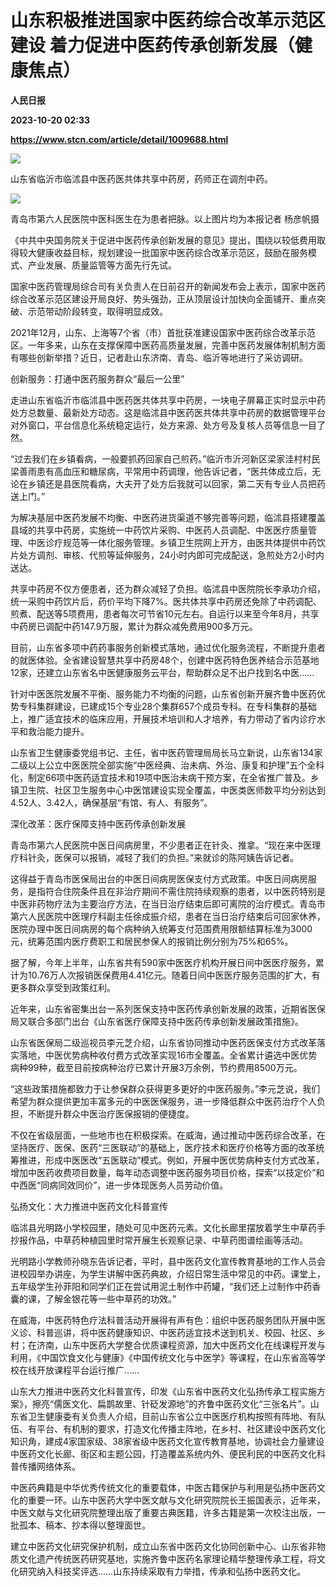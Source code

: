 # 山东积极推进国家中医药综合改革示范区建设 着力促进中医药传承创新发展（健康焦点）
**人民日报**

**2023-10-20 02:33**

**https://www.stcn.com/article/detail/1009688.html**

![](http://paper.people.com.cn/rmrb/images/1/20231020/1697751712345_1.jpg)

山东省临沂市临沭县中医药医共体共享中药房，药师正在调剂中药。

![](http://paper.people.com.cn/rmrb/images/1/20231020/1697751690851_1.jpg)

青岛市第六人民医院中医科医生在为患者把脉。以上图片均为本报记者 杨彦帆摄

《中共中央国务院关于促进中医药传承创新发展的意见》提出，围绕以较低费用取得较大健康收益目标，规划建设一批国家中医药综合改革示范区，鼓励在服务模式、产业发展、质量监管等方面先行先试。

国家中医药管理局综合司有关负责人在日前召开的新闻发布会上表示，国家中医药综合改革示范区建设开局良好、势头强劲，正从顶层设计加快向全面铺开、重点突破、示范带动阶段转变，取得明显成效。

2021年12月，山东、上海等7个省（市）首批获准建设国家中医药综合改革示范区。一年多来，山东在支撑保障中医药高质量发展，完善中医药发展体制机制方面有哪些创新举措？近日，记者赴山东济南、青岛、临沂等地进行了采访调研。

创新服务：打通中医药服务群众“最后一公里”

走进山东省临沂市临沭县中医药医共体共享中药房，一块电子屏幕正实时显示中药处方总数量、最新处方动态。这是临沭县中医药医共体共享中药房的数据管理平台对外窗口，平台信息化系统稳定运行，处方来源、处方号及复核人员等信息一目了然。

“过去我们在乡镇看病，一般要抓药回家自己煎药。”临沂市沂河新区梁家洼村村民梁善雨患有高血压和糖尿病，平常用中药调理，他告诉记者，“医共体成立后，无论在乡镇还是县医院看病，大夫开了处方后我就可以回家，第二天有专业人员把药送上门。”

为解决基层中医药发展不均衡、中医药进货渠道不够完善等问题，临沭县搭建覆盖县域的共享中药房，实施统一中药饮片采购、中医药人员调配、中医医疗质量管理、中医诊疗规范等一体化服务管理。乡镇卫生院网上开方，由医共体提供中药饮片处方调剂、审核、代煎等延伸服务，24小时内即可完成配送，急煎处方2小时内送达。

共享中药房不仅方便患者，还为群众减轻了负担。临沭县中医院院长李承功介绍，统一采购中药饮片后，药价平均下降7%。医共体共享中药房还免除了中药调配、煎煮、配送等5项费用，患者每次可节省10元左右。自运行以来至今年8月，共享中药房已调配中药147.9万服，累计为群众减免费用900多万元。

目前，山东省多项中药药事服务创新模式落地，通过优化服务流程，不断提升患者的就医体验。全省建设智慧共享中药房48个，创建中医药特色医养结合示范基地12家，还建立山东省名中医健康服务云平台，帮助群众足不出户找到名中医……

针对中医医院发展不平衡、服务能力不均衡的问题，山东省创新开展齐鲁中医药优势专科集群建设，已建成15个专业28个集群657个成员专科。在专科集群的基础上，推广适宜技术的临床应用，开展技术培训和人才培养，有力带动了省内诊疗水平和救治能力提升。

山东省卫生健康委党组书记、主任，省中医药管理局局长马立新说，山东省134家二级以上公立中医医院全部实施“中医经典、治未病、外治、康复和护理”五个全科化，制定66项中医药适宜技术和19项中医治未病干预方案，在全省推广普及。乡镇卫生院、社区卫生服务中心中医馆建设实现全覆盖，中医类医师数平均分别达到4.52人、3.42人，确保基层“有馆、有人、有服务”。

深化改革：医疗保障支持中医药传承创新发展

青岛市第六人民医院中医日间病房里，不少患者正在针灸、推拿。“现在来中医理疗科针灸，医保可以报销，减轻了我们的负担。”来就诊的陈阿姨告诉记者。

这得益于青岛市医保局出台的中医日间病房医保支付方式政策。中医日间病房服务，是指符合住院条件且在非治疗期间不需住院持续观察的患者，以中医药特别是中医非药物疗法为主要治疗方法，在当日治疗结束后即可离院的治疗模式。青岛市第六人民医院中医理疗科副主任徐成振介绍，患者在当日治疗结束后可回家休养，医院办理中医日间病房的每个病种纳入统筹支付范围费用限额结算标准为3000元，统筹范围内医疗费职工和居民参保人的报销比例分别为75%和65%。

据了解，今年上半年，山东省共有590家中医医疗机构开展日间中医医疗服务，累计为10.76万人次报销医保费用4.41亿元。随着日间中医医疗服务范围的扩大，有更多群众享受到政策红利。

近年来，山东省密集出台一系列医保支持中医药传承创新发展的政策，近期省医保局又联合多部门出台《山东省医疗保障支持中医药传承创新发展政策措施》。

山东省医保局二级巡视员李元芝介绍，山东省协同推动中医药医保支付方式改革落实落地，中医优势病种收付费方式改革实现16市全覆盖。全省累计遴选中医优势病种99种，截至目前按病种治疗已累计开展3万余例，节约费用8500万元。

“这些政策措施都致力于让参保群众获得更多更好的中医药服务。”李元芝说，我们希望为群众提供更加丰富多元的中医医保服务，进一步降低群众中医药治疗个人负担，不断提升群众中医治疗医保报销的便捷度。

不仅在省级层面，一些地市也在积极探索。在威海，通过推动中医药综合改革，在坚持医疗、医保、医药“三医联动”的基础上，医疗技术和医疗价格等方面的改革统筹推进，形成中医医改“五医联动”模式。例如，开展中医优势病种支付方式改革，增加中医药收费项目数量，每年动态调整中医药服务项目价格，探索“以技定价”和中西医“同病同效同价”，进一步体现医务人员劳动价值。

弘扬文化：大力推进中医药文化科普宣传

临沭县光明路小学校园里，随处可见中医药元素。文化长廊里摆放着学生中草药手抄报作品，中草药种植园里时常开展生长观察记录、中草药图谱绘画等活动。

光明路小学教师孙晓东告诉记者，平时，县中医药文化宣传教育基地的工作人员会进校园举办讲座，为学生讲解中医药典故，介绍日常生活中常见的中药。课堂上，五年级学生孙菲阳和同学们正在尝试用泥土制作中药罐，“我们还上过制作中药香囊的课，了解金银花等一些中草药的功效。”

在威海，中医药特色疗法科普活动开展得有声有色：组织中医药服务团队开展中医义诊、科普巡讲，将中医药健康知识、中医药适宜技术送到机关、校园、社区、乡村；在济南，山东中医药大学整合优质课程资源，加大中医药文化在线课程开发与利用，《中国饮食文化与健康》《中国传统文化与中医学》等课程，在山东省高等学校在线开放课程平台运行推广……

山东大力推进中医药文化科普宣传，印发《山东省中医药文化弘扬传承工程实施方案》，擦亮“儒医文化、扁鹊故里、针砭发源地”的齐鲁中医药文化“三张名片”。山东省卫生健康委有关负责人介绍，目前山东省公立中医医疗机构按照有阵地、有队伍、有平台、有机制的要求，打造文化传播主阵地，在乡村、社区建设中医药文化知识角，建成4家国家级、38家省级中医药文化宣传教育基地，协调社会力量建设中医药文化长廊、街区和主题公园，打造覆盖系统内外、便民利民的中医药文化科普传播网络体系。

中医药典籍是中华优秀传统文化的重要载体，中医古籍保护与利用是弘扬中医药文化的重要一环。山东中医药大学中医文献与文化研究院院长王振国表示，近年来，中医文献与文化研究院整理出版了重要古典医籍，许多古籍是第一次校注出版，一批孤本、稿本、抄本得以整理面世。

建立中医药文化研究保护机制，成立山东省中医药文化协同创新中心、山东省非物质文化遗产传统医药研究基地，实施齐鲁中医药名家理论精华整理传承工程，将文化研究纳入科技奖评选……山东持续采取有力举措，传承和弘扬中医药文化。